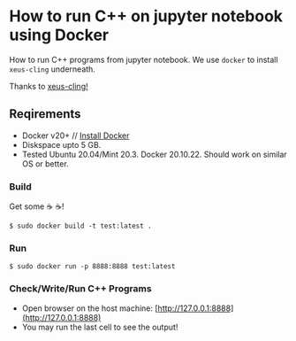 # How to run C++ on jupyter notebook using Docker 

How to run C++ programs from jupyter notebook. We use `docker` to install 
`xeus-cling` underneath. 

Thanks to [xeus-cling!](https://github.com/jupyter-xeus/xeus-cling)

## Reqirements
- Docker v20+ // [Install Docker](https://mrprajesh.co.in/blog/install-docker-on-linux.html)
- Diskspace upto 5 GB.
- Tested Ubuntu 20.04/Mint 20.3. Docker 20.10.22. Should work on similar OS or better.


### Build
Get some :coffee: :coffee:!
```
$ sudo docker build -t test:latest .  

```
### Run
```
$ sudo docker run -p 8888:8888 test:latest
```

### Check/Write/Run C++ Programs

- Open browser on the host machine: [http://127.0.0.1:8888](http://127.0.0.1:8888) 
- You may run the last cell to see the output!


